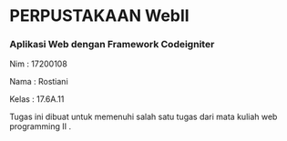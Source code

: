 <h1>PERPUSTAKAAN WebII</h1>
<h3>Aplikasi Web dengan Framework Codeigniter</h3>
<p>Nim	 : 17200108</p>
<p>Nama  : Rostiani</p>
<p>Kelas : 17.6A.11</p>

<p>Tugas ini dibuat untuk memenuhi salah satu tugas dari mata kuliah web programming II .</p>

<br>
<br>
